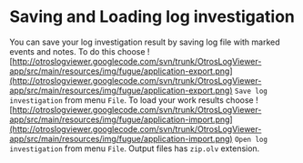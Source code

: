 # Saving and Loading log investigation #

You can save your log investigation result by saving log file with marked events and notes. To do this choose ![http://otroslogviewer.googlecode.com/svn/trunk/OtrosLogViewer-app/src/main/resources/img/fugue/application-export.png](http://otroslogviewer.googlecode.com/svn/trunk/OtrosLogViewer-app/src/main/resources/img/fugue/application-export.png) `Save log investigation` from menu `File`. To load your work results choose ![http://otroslogviewer.googlecode.com/svn/trunk/OtrosLogViewer-app/src/main/resources/img/fugue/application-import.png](http://otroslogviewer.googlecode.com/svn/trunk/OtrosLogViewer-app/src/main/resources/img/fugue/application-import.png) `Open log investigation` from menu `File`.
Output files has `zip.olv` extension.
